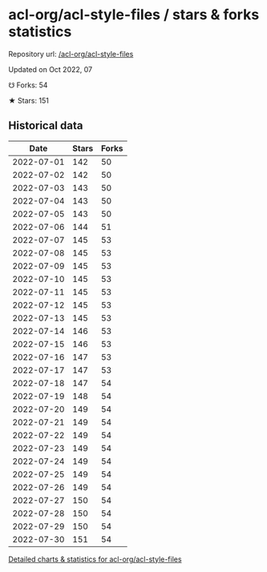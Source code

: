 # acl-org/acl-style-files / stars & forks statistics

Repository url: [/acl-org/acl-style-files](https://github.com/acl-org/acl-style-files)

Updated on Oct 2022, 07

☋ Forks: 54

★ Stars: 151

## Historical data
| Date | Stars | Forks |
|------|-------|-------|
| 2022-07-01 | 142 | 50 | 
| 2022-07-02 | 142 | 50 | 
| 2022-07-03 | 143 | 50 | 
| 2022-07-04 | 143 | 50 | 
| 2022-07-05 | 143 | 50 | 
| 2022-07-06 | 144 | 51 | 
| 2022-07-07 | 145 | 53 | 
| 2022-07-08 | 145 | 53 | 
| 2022-07-09 | 145 | 53 | 
| 2022-07-10 | 145 | 53 | 
| 2022-07-11 | 145 | 53 | 
| 2022-07-12 | 145 | 53 | 
| 2022-07-13 | 145 | 53 | 
| 2022-07-14 | 146 | 53 | 
| 2022-07-15 | 146 | 53 | 
| 2022-07-16 | 147 | 53 | 
| 2022-07-17 | 147 | 53 | 
| 2022-07-18 | 147 | 54 | 
| 2022-07-19 | 148 | 54 | 
| 2022-07-20 | 149 | 54 | 
| 2022-07-21 | 149 | 54 | 
| 2022-07-22 | 149 | 54 | 
| 2022-07-23 | 149 | 54 | 
| 2022-07-24 | 149 | 54 | 
| 2022-07-25 | 149 | 54 | 
| 2022-07-26 | 149 | 54 | 
| 2022-07-27 | 150 | 54 | 
| 2022-07-28 | 150 | 54 | 
| 2022-07-29 | 150 | 54 | 
| 2022-07-30 | 151 | 54 | 


[Detailed charts & statistics for acl-org/acl-style-files](https://reviewgithub.com/rep/acl-org/acl-style-files)
